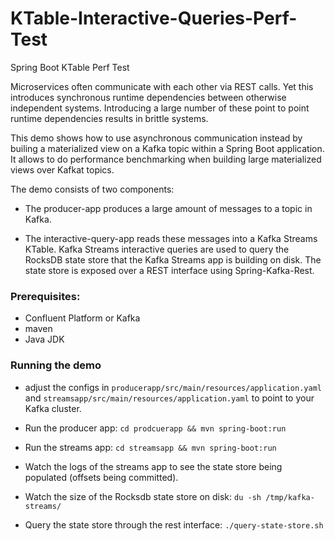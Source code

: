 # KTable-Interactive-Queries-Perf-Test
Spring Boot KTable Perf Test

Microservices often communicate with each other via REST calls. Yet this introduces synchronous runtime dependencies between otherwise independent systems. 
Introducing a large number of these point to point runtime dependencies results in brittle systems. 

This demo shows how to use asynchronous communication instead by builing a materialized view on a Kafka topic within a Spring Boot application. 
It allows to do performance benchmarking when building large materialized views over Kafkat topics. 

The demo consists of two components:

* The producer-app produces a large amount of messages to a topic in Kafka.

* The interactive-query-app reads these messages into a Kafka Streams KTable. 
  Kafka Streams interactive queries are used to query the RocksDB state store that the Kafka Streams app is building on disk. 
  The state store is exposed over a REST interface using Spring-Kafka-Rest. 
  
### Prerequisites:

* Confluent Platform or Kafka 
* maven
* Java JDK

### Running the demo

* adjust the configs in `producerapp/src/main/resources/application.yaml` and `streamsapp/src/main/resources/application.yaml` to point to your Kafka cluster. 

* Run the producer app: `cd prodcuerapp && mvn spring-boot:run`

* Run the streams app: `cd streamsapp && mvn spring-boot:run`

* Watch the logs of the streams app to see the state store being populated (offsets being committed). 

* Watch the size of the Rocksdb state store on disk: `du -sh /tmp/kafka-streams/`

* Query the state store through the rest interface: `./query-state-store.sh` 




